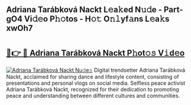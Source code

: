 ## Adriana Tarábková Nackt L𝚎a𝚔ed N𝚞𝚍e - Part-gO4 Vi𝚍𝚎o P𝚑𝚘tos - H𝚘𝚝 O𝚗𝚕yf𝚊ns L𝚎a𝚔s xwOh7

# <h2><a href="http://kf1q6h1.oniu.top/?m=Adriana+Tar%c3%a1bkov%c3%a1+Nackt">🔗👉 🔴 Adriana Tarábková Nackt P𝚑ot𝚘𝚜 V𝚒d𝚎o</a></h2>

[![Adriana Tarábková Nackt Nu𝚍e𝚜](https://i.imgur.com/0qMVB7G.gif)](http://kf1q6h1.oniu.top/?m=Adriana+Tar%c3%a1bkov%c3%a1+Nackt)
Digital trendsetter Adriana Tarábková Nackt, acclaimed for sharing dance and lifestyle content, consisting of presentations and personal vlogs on social media. Selfless peace activist Adriana Tarábková Nackt, recognized for their dedication to promoting peace and understanding between different cultures and communities.  
